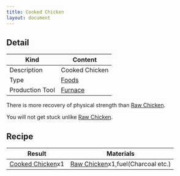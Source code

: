 ```yaml
---
title: Cooked Chicken
layout: document
---
```

## Detail

|Kind|Content|
|---|---|
|Description|Cooked Chicken|
|Type|[Foods](Foods)|
|Production Tool|[Furnace](Furnace)|

There is more recovery of physical strength than [Raw Chicken](Raw_Chicken).

You will not get stuck unlike [Raw Chicken](Raw_Chicken).

## Recipe

|Result|Materials|
|---|---|
|[Cooked Chicken](Cooked_Chicken)x1|[Raw Chicken](Raw_Chicken)x1,fuel(Charcoal etc.)|

